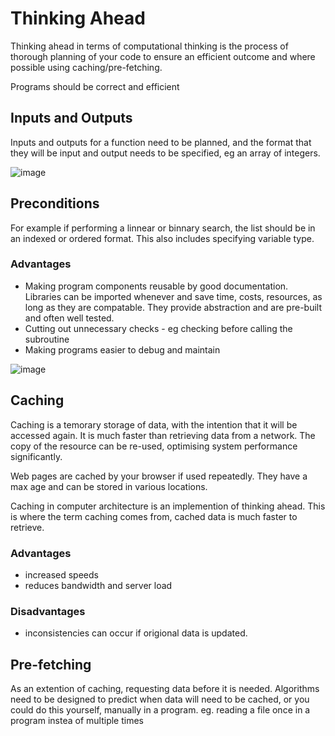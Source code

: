 # Thinking Ahead
Thinking ahead in terms of computational thinking is the process of thorough planning of your code to ensure an efficient outcome and where possible using caching/pre-fetching.

Programs should be correct and efficient

## Inputs and Outputs
Inputs and outputs for a function need to be planned, and the format that they will be input and output needs to be specified, eg an array of integers.

![image](https://user-images.githubusercontent.com/72783315/168240480-d57ae623-c7e0-430d-a912-5fc36890cbdc.png)

## Preconditions
For example if performing a linnear or binnary search, the list should be in an indexed or ordered format. This also includes specifying variable type.

### Advantages
- Making program components reusable by good documentation. Libraries can be imported whenever and save time, costs, resources, as long as they are compatable. They  provide abstraction and are pre-built and often well tested.
- Cutting out unnecessary checks - eg checking before calling the subroutine
- Making programs easier to debug and maintain

![image](https://user-images.githubusercontent.com/72783315/168241924-942b1bf5-d98b-4263-b810-ccefbf3a9c83.png)

## Caching
Caching is a temorary storage of data, with the intention that it will be accessed again. It is much faster than retrieving data from a network. The copy of the resource can be re-used, optimising system performance significantly.

Web pages are cached by your browser if used repeatedly. They have a max age and can be stored in various locations.

Caching in computer architecture is an implemention of thinking ahead. This is where the term caching comes from, cached data is much faster to retrieve.

### Advantages
- increased speeds
- reduces bandwidth and server load

### Disadvantages
- inconsistencies can occur if origional data is updated.

## Pre-fetching
As an extention of caching, requesting data before it is needed. Algorithms need to be designed to predict when data will need to be cached, or you could do this yourself, manually in a program. eg. reading a file once in a program instea of multiple times
